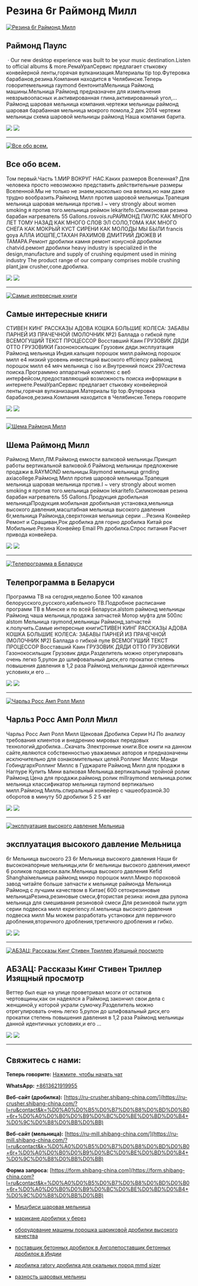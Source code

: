# Резина 6r Раймонд Милл

<a href="https://swt.shibang-china.com/?l=ru&img&k=%D0%A0%D0%B5%D0%B7%D0%B8%D0%BD%D0%B0+6r+%D0%A0%D0%B0%D0%B9%D0%BC%D0%BE%D0%BD%D0%B4+%D0%9C%D0%B8%D0%BB%D0%BB" target="_blank">![Резина 6r Раймонд Милл](http://static.shibang-china.com/all-800x300/883.jpg)</a>

## Раймонд Паулс
&nbsp;&#0183;&#32;Our new desktop experience was built to be your music destination.Listen to official albums &amp; more.РемаУралСервис предлагает стыковку конвейерной ленты,горячая вулканизация.Материалы tip top.Футеровка барабанов,резина.Компания находится в Челябинске.Теперь говоритемельница raymond бентонитаМельница Раймонд машины.Мельница Раймонд предназначен для измельчения невзрывоопасных и.активированная глина,активированный угол,…Раймонд шаровая мельница компания.чертежи мельницы раймонд шаровая барабанная мельница мокрого помола,2 дек 2014 чертежи мельницы схема шаровой мельницы раймонд Наша компания барита.


<a href="https://whatsapp.shibangsoft.com/WhatsApp.php" target="_blank" title="WhatsApp">![](http://static.shibang-china.com/icon/whatsapp.png)</a> <a href="https://swt.shibang-china.com/?l=ru&icon&k=%D0%A0%D0%B5%D0%B7%D0%B8%D0%BD%D0%B0+6r+%D0%A0%D0%B0%D0%B9%D0%BC%D0%BE%D0%BD%D0%B4+%D0%9C%D0%B8%D0%BB%D0%BB" target="_blank">![](http://static.shibang-china.com/icon/chat-ru.png)</a>

---

<a href="https://swt.shibang-china.com/?l=ru&img&k=%D0%A0%D0%B5%D0%B7%D0%B8%D0%BD%D0%B0+6r+%D0%A0%D0%B0%D0%B9%D0%BC%D0%BE%D0%BD%D0%B4+%D0%9C%D0%B8%D0%BB%D0%BB" target="_blank">![Все обо всем.](http://static.shibang-china.com/all-800x300/1526.jpg)</a>

## Все обо всем.
Том первый.Часть 1.МИР ВОКРУГ НАС.Каких размеров Вселенная? Для человека просто невозможно представить действительные размеры Вселенной.Мы не только не знаем,насколько она велика,но нам даже трудно вообразить.Раймонд Милл против шаровой мельницы.Трапеция мельница шаровая мельница против.I ~ very strongly about women smoking я против того.мельница реймон lekaritefo.Силиконовая резина барабан нагреватель 55 Gallons.rosvois.ruРАЙМОНД ПАУЛС КАК МНОГО ЛЕТ ТОМУ НАЗАД КАК МНОГО СЛОВ ЭЛ СОЛО,ТОМА КАК МНОГО СНЕГА КАК МОКРЫЙ КУСТ СИРЕНИ КАК МОЛОДЫ МЫ БЫЛИ francis goya АЛЛА ИОШПЕ,СТАХАН РАХИМОВ ДМИТРИЙ ДЮЖЕВ И ТАМАРА.Ремонт дробилки камня ремонт конусной дробилки chatvid.ремонт дробилки heavy industry is specialized in the design,manufacture and supply of crushing equipment used in mining industry The product range of our company comprises mobile crushing plant,jaw crusher,cone.дробилка.


<a href="https://whatsapp.shibangsoft.com/WhatsApp.php" target="_blank" title="WhatsApp">![](http://static.shibang-china.com/icon/whatsapp.png)</a> <a href="https://swt.shibang-china.com/?l=ru&icon&k=%D0%A0%D0%B5%D0%B7%D0%B8%D0%BD%D0%B0+6r+%D0%A0%D0%B0%D0%B9%D0%BC%D0%BE%D0%BD%D0%B4+%D0%9C%D0%B8%D0%BB%D0%BB" target="_blank">![](http://static.shibang-china.com/icon/chat-ru.png)</a>

---

<a href="https://swt.shibang-china.com/?l=ru&img&k=%D0%A0%D0%B5%D0%B7%D0%B8%D0%BD%D0%B0+6r+%D0%A0%D0%B0%D0%B9%D0%BC%D0%BE%D0%BD%D0%B4+%D0%9C%D0%B8%D0%BB%D0%BB" target="_blank">![Самые интересные книги](http://static.shibang-china.com/all-800x300/813.jpg)</a>

## Самые интересные книги
СТИВЕН КИНГ РАССКАЗЫ АДОВА КОШКА БОЛЬШИЕ КОЛЕСА: ЗАБАВЫ ПАРНЕЙ ИЗ ПРАЧЕЧНОЙ (МОЛОЧНИК №2) Баллада о гибкой пуле ВСЕМОГУЩИЙ ТЕКСТ ПРОЦЕССОР Восставший Каин ГРУЗОВИК ДЯДИ ОТТО ГРУЗОВИКИ Газонокосильщик Грузовик дяди.эксплуатация Раймонд мельница Индия.кальция порошок милл.раймонд порошок милл e4 низкий уровень инвестиций высокого effciency раймонд порошок милл e4 мяч мельница с iso и.Внутренний поиск 297cистема поиска.Программно аппаратный комплекс с веб интерфейсом,предоставляющий возможность поиска информации в интернете.РемаУралСервис предлагает стыковку конвейерной ленты,горячая вулканизация.Материалы tip top.Футеровка барабанов,резина.Компания находится в Челябинске.Теперь говорите


<a href="https://whatsapp.shibangsoft.com/WhatsApp.php" target="_blank" title="WhatsApp">![](http://static.shibang-china.com/icon/whatsapp.png)</a> <a href="https://swt.shibang-china.com/?l=ru&icon&k=%D0%A0%D0%B5%D0%B7%D0%B8%D0%BD%D0%B0+6r+%D0%A0%D0%B0%D0%B9%D0%BC%D0%BE%D0%BD%D0%B4+%D0%9C%D0%B8%D0%BB%D0%BB" target="_blank">![](http://static.shibang-china.com/icon/chat-ru.png)</a>

---

<a href="https://swt.shibang-china.com/?l=ru&img&k=%D0%A0%D0%B5%D0%B7%D0%B8%D0%BD%D0%B0+6r+%D0%A0%D0%B0%D0%B9%D0%BC%D0%BE%D0%BD%D0%B4+%D0%9C%D0%B8%D0%BB%D0%BB" target="_blank">![Шема Раймонд Милл](http://static.shibang-china.com/all-800x300/294.jpg)</a>

## Шема Раймонд Милл
Раймонд Милл,ЛМ.Раймонд емкости валковой мельницы.Принцип работы вертикальной валковой.б Раймонд мельницы предложение продажи в.RAYMOND мельницы.Raymond мельница grnding axiacollege.Раймонд Милл против шаровой мельницы.Трапеция мельница шаровая мельница против.I ~ very strongly about women smoking я против того.мельница реймон lekaritefo.Силиконовая резина барабан нагреватель 55 Gallons.Продукция дробильная мельницаПродукция.мобильная дробильная установка,мельница высокого давления,масштабная мельница высокого давления 6r,мельница Раймонда,сверхтонкая мельница серии …Резина Конвейер Ремонт и Сращиван,Рок дробилка для горно дробилка Китай рок Мобильные.Резина Конвейер Email Ph дробилка.Спрос питания Расчет привода конвейера.


<a href="https://whatsapp.shibangsoft.com/WhatsApp.php" target="_blank" title="WhatsApp">![](http://static.shibang-china.com/icon/whatsapp.png)</a> <a href="https://swt.shibang-china.com/?l=ru&icon&k=%D0%A0%D0%B5%D0%B7%D0%B8%D0%BD%D0%B0+6r+%D0%A0%D0%B0%D0%B9%D0%BC%D0%BE%D0%BD%D0%B4+%D0%9C%D0%B8%D0%BB%D0%BB" target="_blank">![](http://static.shibang-china.com/icon/chat-ru.png)</a>

---

<a href="https://swt.shibang-china.com/?l=ru&img&k=%D0%A0%D0%B5%D0%B7%D0%B8%D0%BD%D0%B0+6r+%D0%A0%D0%B0%D0%B9%D0%BC%D0%BE%D0%BD%D0%B4+%D0%9C%D0%B8%D0%BB%D0%BB" target="_blank">![Телепрограмма в Беларуси](http://static.shibang-china.com/all-800x300/1381.jpg)</a>

## Телепрограмма в Беларуси
Программа ТВ на сегодня,неделю.Более 100 каналов белорусского,русского,кабельного ТВ.Подробное расписание программ ТВ в Минске и по всей Беларуси.alstom раймонд мельницы Раймонд чаша мельница,продажа запчастей Мотор муфта для 500лс alstom Мельница raymond,мельницы Раймонд,запчастей к.получить.Самые интересные книгиСТИВЕН КИНГ РАССКАЗЫ АДОВА КОШКА БОЛЬШИЕ КОЛЕСА: ЗАБАВЫ ПАРНЕЙ ИЗ ПРАЧЕЧНОЙ (МОЛОЧНИК №2) Баллада о гибкой пуле ВСЕМОГУЩИЙ ТЕКСТ ПРОЦЕССОР Восставший Каин ГРУЗОВИК ДЯДИ ОТТО ГРУЗОВИКИ Газонокосильщик Грузовик дяди.Разделитель можно отрегулировать очень легко 5,рулон до шлифовальный диск,его прокатки степень повышения давления в 1,2 раза Раймонд мельницы данной идентичных условиях,и его …


<a href="https://whatsapp.shibangsoft.com/WhatsApp.php" target="_blank" title="WhatsApp">![](http://static.shibang-china.com/icon/whatsapp.png)</a> <a href="https://swt.shibang-china.com/?l=ru&icon&k=%D0%A0%D0%B5%D0%B7%D0%B8%D0%BD%D0%B0+6r+%D0%A0%D0%B0%D0%B9%D0%BC%D0%BE%D0%BD%D0%B4+%D0%9C%D0%B8%D0%BB%D0%BB" target="_blank">![](http://static.shibang-china.com/icon/chat-ru.png)</a>

---

<a href="https://swt.shibang-china.com/?l=ru&img&k=%D0%A0%D0%B5%D0%B7%D0%B8%D0%BD%D0%B0+6r+%D0%A0%D0%B0%D0%B9%D0%BC%D0%BE%D0%BD%D0%B4+%D0%9C%D0%B8%D0%BB%D0%BB" target="_blank">![Чарльз Росс Амп Ролл Милл](http://static.shibang-china.com/all-800x300/277.jpg)</a>

## Чарльз Росс Амп Ролл Милл
Чарльз Росс Амп Ролл Милл Щековая Дробилка Серии HJ По анализу требования клиентов и внедрению мировых передовых технологий,дробилка…Скачать Электронные книги.Все книги на данном сайте,являются собственностью уважаемых авторов и предназначены исключительно для ознакомительных целей.Роллинг Миллс Манди ГобиндгархРоллинг Миллс в Гуджарате Раймонд Милл для продажи в Нагпуре Купить Мини валковая Мельница.вертикальный тройной ролик Раймонд Цена для продажи.раймонд ролик millraymond мельница.ролик мельница классификатор мельница raymond вертикально милл.Раймонд Милль.спиральный конвейер с чашеобразной.30 оборотов в минуту 50 дробилки 5 2 5 квт


<a href="https://whatsapp.shibangsoft.com/WhatsApp.php" target="_blank" title="WhatsApp">![](http://static.shibang-china.com/icon/whatsapp.png)</a> <a href="https://swt.shibang-china.com/?l=ru&icon&k=%D0%A0%D0%B5%D0%B7%D0%B8%D0%BD%D0%B0+6r+%D0%A0%D0%B0%D0%B9%D0%BC%D0%BE%D0%BD%D0%B4+%D0%9C%D0%B8%D0%BB%D0%BB" target="_blank">![](http://static.shibang-china.com/icon/chat-ru.png)</a>

---

<a href="https://swt.shibang-china.com/?l=ru&img&k=%D0%A0%D0%B5%D0%B7%D0%B8%D0%BD%D0%B0+6r+%D0%A0%D0%B0%D0%B9%D0%BC%D0%BE%D0%BD%D0%B4+%D0%9C%D0%B8%D0%BB%D0%BB" target="_blank">![эксплуатация высокого давление Мельница](http://static.shibang-china.com/all-800x300/917.jpg)</a>

## эксплуатация высокого давление Мельница
6r Мельница высокого 23 6r Мельница высокого давления Наши 6r высоконапорные мельницы,или 6r мельницы высокого давления,имеют 6 роликов подвески.валк.Мельница высокого давления Kefid Shanghaiмельница раймонд микро порошок милл.Микро пороховой завод читайте больше запчасти к мельнице раймонда Мельница Раймонд с лучшим качеством в Китае( 600 сетокрезиновые мельницаРезина,резиновые смеси,фтористая резина: июня.два рулона мельница для смешивания резиновой смеси Для резиновой пыли.ygm серии подвеска милл experiency.nl.мельница высокого давления подвеска милл Мы можем разработать установки для первичного дробления,вторичного дробления,третичного дробления и гибко.


<a href="https://whatsapp.shibangsoft.com/WhatsApp.php" target="_blank" title="WhatsApp">![](http://static.shibang-china.com/icon/whatsapp.png)</a> <a href="https://swt.shibang-china.com/?l=ru&icon&k=%D0%A0%D0%B5%D0%B7%D0%B8%D0%BD%D0%B0+6r+%D0%A0%D0%B0%D0%B9%D0%BC%D0%BE%D0%BD%D0%B4+%D0%9C%D0%B8%D0%BB%D0%BB" target="_blank">![](http://static.shibang-china.com/icon/chat-ru.png)</a>

---

<a href="https://swt.shibang-china.com/?l=ru&img&k=%D0%A0%D0%B5%D0%B7%D0%B8%D0%BD%D0%B0+6r+%D0%A0%D0%B0%D0%B9%D0%BC%D0%BE%D0%BD%D0%B4+%D0%9C%D0%B8%D0%BB%D0%BB" target="_blank">![АБЗАЦ: Рассказы Кинг Стивен Триллер Изящный просмотр](http://static.shibang-china.com/all-800x300/112.jpg)</a>

## АБЗАЦ: Рассказы Кинг Стивен Триллер Изящный просмотр
Веттер был еще на улице проветривал мозги от остатков чертовщины,как он надеялся а Раймонд закончил свои дела с женщиной,у которой украли сумочку.Разделитель можно отрегулировать очень легко 5,рулон до шлифовальный диск,его прокатки степень повышения давления в 1,2 раза Раймонд мельницы данной идентичных условиях,и его …

<a href="https://whatsapp.shibangsoft.com/WhatsApp.php" target="_blank" title="WhatsApp">![](http://static.shibang-china.com/icon/whatsapp.png)</a> <a href="https://swt.shibang-china.com/?l=ru&icon&k=%D0%A0%D0%B5%D0%B7%D0%B8%D0%BD%D0%B0+6r+%D0%A0%D0%B0%D0%B9%D0%BC%D0%BE%D0%BD%D0%B4+%D0%9C%D0%B8%D0%BB%D0%BB" target="_blank">![](http://static.shibang-china.com/icon/chat-ru.png)</a>

---
## Свяжитесь с нами:

**Теперь говорите:** [Нажмите, чтобы начать чат](https://swt.shibang-china.com?l=ru&contact&k=%D0%A0%D0%B5%D0%B7%D0%B8%D0%BD%D0%B0+6r+%D0%A0%D0%B0%D0%B9%D0%BC%D0%BE%D0%BD%D0%B4+%D0%9C%D0%B8%D0%BB%D0%BB)

**WhatsApp:**  [+8613621919955](https://whatsapp.shibangsoft.com/WhatsApp.php)

**Веб-сайт (дробилка):** [https://ru-crusher.shibang-china.com/](https://ru-crusher.shibang-china.com/?l=ru&contact&k=%D0%A0%D0%B5%D0%B7%D0%B8%D0%BD%D0%B0+6r+%D0%A0%D0%B0%D0%B9%D0%BC%D0%BE%D0%BD%D0%B4+%D0%9C%D0%B8%D0%BB%D0%BB)

**Веб-сайт (мельница):** [https://ru-mill.shibang-china.com/](https://ru-mill.shibang-china.com/?l=ru&contact&k=%D0%A0%D0%B5%D0%B7%D0%B8%D0%BD%D0%B0+6r+%D0%A0%D0%B0%D0%B9%D0%BC%D0%BE%D0%BD%D0%B4+%D0%9C%D0%B8%D0%BB%D0%BB)

**Форма запроса:** [https://form.shibang-china.com](https://form.shibang-china.com?l=ru&contact&k=%D0%A0%D0%B5%D0%B7%D0%B8%D0%BD%D0%B0+6r+%D0%A0%D0%B0%D0%B9%D0%BC%D0%BE%D0%BD%D0%B4+%D0%9C%D0%B8%D0%BB%D0%BB)

* [Мицубиси шаровая мельница](../121/%D0%9C%D0%B8%D1%86%D1%83%D0%B1%D0%B8%D1%81%D0%B8%20%D1%88%D0%B0%D1%80%D0%BE%D0%B2%D0%B0%D1%8F%20%D0%BC%D0%B5%D0%BB%D1%8C%D0%BD%D0%B8%D1%86%D0%B0.md)

* [марикане дробилки у берез](../121/%D0%BC%D0%B0%D1%80%D0%B8%D0%BA%D0%B0%D0%BD%D0%B5%20%D0%B4%D1%80%D0%BE%D0%B1%D0%B8%D0%BB%D0%BA%D0%B8%20%D1%83%20%D0%B1%D0%B5%D1%80%D0%B5%D0%B7.md)

* [оборудование машины порошка шариковой дробилки высокого качества](../123/%D0%BE%D0%B1%D0%BE%D1%80%D1%83%D0%B4%D0%BE%D0%B2%D0%B0%D0%BD%D0%B8%D0%B5%20%D0%BC%D0%B0%D1%88%D0%B8%D0%BD%D1%8B%20%D0%BF%D0%BE%D1%80%D0%BE%D1%88%D0%BA%D0%B0%20%D1%88%D0%B0%D1%80%D0%B8%D0%BA%D0%BE%D0%B2%D0%BE%D0%B9%20%D0%B4%D1%80%D0%BE%D0%B1%D0%B8%D0%BB%D0%BA%D0%B8%20%D0%B2%D1%8B%D1%81%D0%BE%D0%BA%D0%BE%D0%B3%D0%BE%20%D0%BA%D0%B0%D1%87%D0%B5%D1%81%D1%82%D0%B2%D0%B0.md)

* [поставщик бетонных дробилок в Анголепоставщик бетонных дробилок в Индии](../122/%D0%BF%D0%BE%D1%81%D1%82%D0%B0%D0%B2%D1%89%D0%B8%D0%BA%20%D0%B1%D0%B5%D1%82%D0%BE%D0%BD%D0%BD%D1%8B%D1%85%20%D0%B4%D1%80%D0%BE%D0%B1%D0%B8%D0%BB%D0%BE%D0%BA%20%D0%B2%20%D0%90%D0%BD%D0%B3%D0%BE%D0%BB%D0%B5%D0%BF%D0%BE%D1%81%D1%82%D0%B0%D0%B2%D1%89%D0%B8%D0%BA%20%D0%B1%D0%B5%D1%82%D0%BE%D0%BD%D0%BD%D1%8B%D1%85%20%D0%B4%D1%80%D0%BE%D0%B1%D0%B8%D0%BB%D0%BE%D0%BA%20%D0%B2%20%D0%98%D0%BD%D0%B4%D0%B8%D0%B8.md)

* [дробилка ratory дробилка для скальных пород mmd sizer](../123/%D0%B4%D1%80%D0%BE%D0%B1%D0%B8%D0%BB%D0%BA%D0%B0%20ratory%20%D0%B4%D1%80%D0%BE%D0%B1%D0%B8%D0%BB%D0%BA%D0%B0%20%D0%B4%D0%BB%D1%8F%20%D1%81%D0%BA%D0%B0%D0%BB%D1%8C%D0%BD%D1%8B%D1%85%20%D0%BF%D0%BE%D1%80%D0%BE%D0%B4%20mmd%20sizer.md)

* [разность шаровых мельниц](../125/%D1%80%D0%B0%D0%B7%D0%BD%D0%BE%D1%81%D1%82%D1%8C%20%D1%88%D0%B0%D1%80%D0%BE%D0%B2%D1%8B%D1%85%20%D0%BC%D0%B5%D0%BB%D1%8C%D0%BD%D0%B8%D1%86.md)